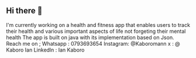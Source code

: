 ## Hi there 👋
I'm currently working on a health and fitness app that enables users to track their health and various important aspects of life not forgeting their mental health
The app is built on java with its implementation based on Json. 
Reach me on ;
Whatsapp : 0793693654
Instagram: @Kaboromann
x : @ Kaboro Ian
Linkedln : Ian Kaboro
<!--
**Kaboromann/Kaboromann** is a ✨ _special_ ✨ repository because its `README.md` (this file) appears on your GitHub profile.

Here are some ideas to get you started:

- 🔭 I’m currently working on ...
- 🌱 I’m currently learning ...
- 👯 I’m looking to collaborate on ...
- 🤔 I’m looking for help with ...
- 💬 Ask me about ...
- 📫 How to reach me: ...
- 😄 Pronouns: ...
- ⚡ Fun fact: ...
-->
